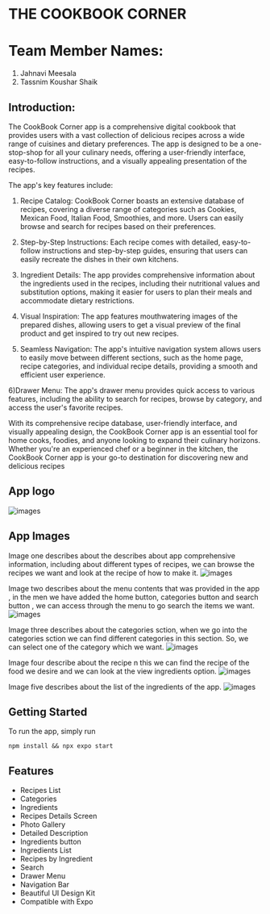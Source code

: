 # THE COOKBOOK CORNER

# Team Member Names:
1) Jahnavi Meesala
2) Tassnim Koushar Shaik

## Introduction:
The CookBook Corner app is a comprehensive digital cookbook that provides users with a vast collection of delicious recipes across a wide range of cuisines and dietary preferences. The app is designed to be a one-stop-shop for all your culinary needs, offering a user-friendly interface, easy-to-follow instructions, and a visually appealing presentation of the recipes.

The app's key features include:

1) Recipe Catalog: CookBook Corner boasts an extensive database of recipes, covering a diverse range of categories such as Cookies, Mexican Food, Italian Food, Smoothies, and more. Users can easily browse and search for recipes based on their preferences.

2) Step-by-Step Instructions: Each recipe comes with detailed, easy-to-follow instructions and step-by-step guides, ensuring that users can easily recreate the dishes in their own kitchens.

3) Ingredient Details: The app provides comprehensive information about the ingredients used in the recipes, including their nutritional values and substitution options, making it easier for users to plan their meals and accommodate dietary restrictions.

4) Visual Inspiration: The app features mouthwatering images of the prepared dishes, allowing users to get a visual preview of the final product and get inspired to try out new recipes.

5) Seamless Navigation: The app's intuitive navigation system allows users to easily move between different sections, such as the home page, recipe categories, and individual recipe details, providing a smooth and efficient user experience.

6)Drawer Menu: The app's drawer menu provides quick access to various features, including the ability to search for recipes, browse by category, and access the user's favorite recipes.

With its comprehensive recipe database, user-friendly interface, and visually appealing design, the CookBook Corner app is an essential tool for home cooks, foodies, and anyone looking to expand their culinary horizons. Whether you're an experienced chef or a beginner in the kitchen, the CookBook Corner app is your go-to destination for discovering new and delicious recipes

## App logo
![images](images/6.png)<br>

## App Images

Image one describes about the describes about app comprehensive information, including about different types of recipes, we can browse the recipes we want and look at the recipe of how to make it.
![images](images/1.png)<br>

Image two  describes about the menu contents that was provided in the app , in the men we have added the home button, categories button and search button , we can access through the menu to go search the items we want.
![images](images/2.png)<br>

Image three describes about the categories sction, when we go into the categories sction we can find different categories in this section. So, we can select one of the category which we want.
![images](images/3.png)<br>

 Image four describe about the recipe n this we can find the recipe of the food we desire and we can look at the view ingredients option.
![images](images/4.png)<br>

 Image five describes about the list of the ingredients of the app.
![images](images/5.png)<br>


## Getting Started

To run the app, simply run

```npm install && npx expo start```


## Features

- Recipes List
- Categories
- Ingredients
- Recipes Details Screen
- Photo Gallery
- Detailed Description
- Ingredients button
- Ingredients List
- Recipes by Ingredient
- Search
- Drawer Menu
- Navigation Bar
- Beautiful UI Design Kit
- Compatible with Expo

